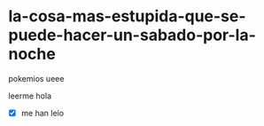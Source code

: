 # la-cosa-mas-estupida-que-se-puede-hacer-un-sabado-por-la-noche
pokemios ueee

leerme hola
- [x] me han leío
